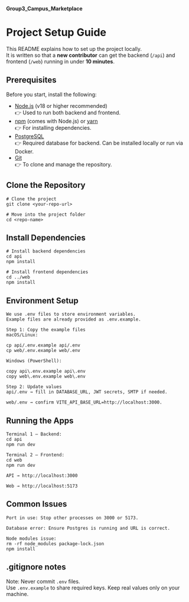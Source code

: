 **Group3_Campus_Marketplace**

# Project Setup Guide

This README explains how to set up the project locally.  
It is written so that a **new contributor** can get the backend (`/api`) and frontend (`/web`) running in under **10 minutes**.

## Prerequisites

Before you start, install the following:

- [Node.js](https://nodejs.org/) (v18 or higher recommended)  
  👉 Used to run both backend and frontend.  
- [npm](https://www.npmjs.com/) (comes with Node.js) or [yarn](https://yarnpkg.com/)  
  👉 For installing dependencies.  
- [PostgreSQL](https://www.postgresql.org/)  
  👉 Required database for backend. Can be installed locally or run via Docker.  
- [Git](https://git-scm.com/)  
  👉 To clone and manage the repository.  

## Clone the Repository
```
# Clone the project
git clone <your-repo-url>

# Move into the project folder
cd <repo-name>
```

## Install Dependencies
```
# Install backend dependencies
cd api
npm install

# Install frontend dependencies
cd ../web
npm install
```

## Environment Setup
```
We use .env files to store environment variables.
Example files are already provided as .env.example.

Step 1: Copy the example files
macOS/Linux:

cp api/.env.example api/.env
cp web/.env.example web/.env

Windows (PowerShell):

copy api\.env.example api\.env
copy web\.env.example web\.env

Step 2: Update values
api/.env → fill in DATABASE_URL, JWT secrets, SMTP if needed.

web/.env → confirm VITE_API_BASE_URL=http://localhost:3000.
```

## Running the Apps
```
Terminal 1 – Backend:
cd api
npm run dev

Terminal 2 – Frontend:
cd web
npm run dev

API → http://localhost:3000

Web → http://localhost:5173
```

## Common Issues
```
Port in use: Stop other processes on 3000 or 5173.

Database error: Ensure Postgres is running and URL is correct.

Node modules issue:
rm -rf node_modules package-lock.json
npm install
```
## .gitignore notes
Note: Never commit `.env` files.  
Use `.env.example` to share required keys. Keep real values only on your machine.
